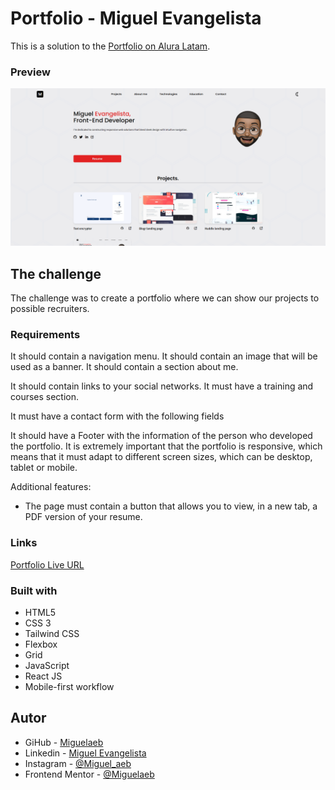 # Portfolio - Miguel Evangelista

This is a solution to the [Portfolio on Alura Latam](https://www.aluracursos.com/).

### Preview

![previw](./public/images/alura_portafolio.png)

## The challenge

The challenge was to create a portfolio where we can show our projects to possible recruiters.

### Requirements

It should contain a navigation menu.
It should contain an image that will be used as a banner.
It should contain a section about me.

It should contain links to your social networks.
It must have a training and courses section.

It must have a contact form with the following fields

It should have a Footer with the information of the person who developed the portfolio.
It is extremely important that the portfolio is responsive, which means that it must adapt to different screen sizes, which can be desktop, tablet or mobile.

Additional features:

- The page must contain a button that allows you to view, in a new tab, a PDF version of your resume.

### Links

[Portfolio Live URL](https://www.migueldev.com/) <br>

### Built with

- HTML5
- CSS 3
- Tailwind CSS
- Flexbox
- Grid
- JavaScript
- React JS
- Mobile-first workflow

## Autor

- GiHub - [Miguelaeb](https://github.com/Miguelaeb)
- Linkedin - [Miguel Evangelista](https://www.linkedin.com/in/miguel-evangelista-8458b9150/)
- Instagram - [@Miguel_aeb](https://instagram.com/miguel_aeb?igshid=YmMyMTA2M2Y=)
- Frontend Mentor - [@Miguelaeb](https://www.frontendmentor.io/profile/Miguelaeb)
